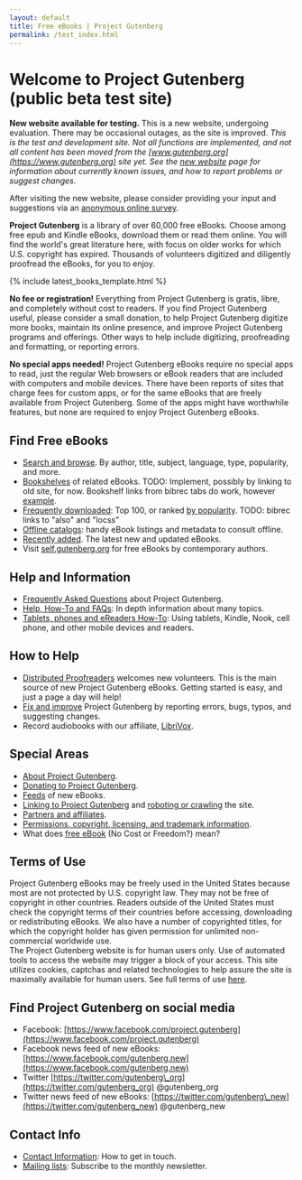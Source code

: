 ```yaml
---
layout: default
title: Free eBooks | Project Gutenberg
permalink: /test_index.html
---
```


Welcome to Project Gutenberg (public beta test site)
====================================================

**New website available for testing.** This is a new website, undergoing evaluation. There may be occasional outages, as the site is improved. *This is the test and development site. Not all functions are implemented, and not all content has been moved from the [www.gutenberg.org](https://www.gutenberg.org) site yet. See the [new website](/help/new_website) page for information about currently known issues, and how to report problems or suggest changes.*

After visiting the new website, please consider providing your input and suggestions via an [anonymous online survey](https://docs.google.com/forms/d/e/1FAIpQLSdY8XVj8n5CVpo3Dref2mkiqnK2jmeBJBF0IKntupuxcEeK4g/viewform). 

**Project Gutenberg** is a library of over 60,000 free eBooks. Choose among free epub and Kindle eBooks, download them or read them online. You will find the world's great literature here, with focus on older works for which U.S. copyright has expired. Thousands of volunteers digitized and diligently proofread the eBooks, for you to enjoy. 

{% include latest_books_template.html %}

**No fee or registration!** Everything from Project Gutenberg is gratis, libre, and completely without cost to readers. If you find Project Gutenberg useful, please consider a small donation, to help Project Gutenberg digitize more books, maintain its online presence, and improve Project Gutenberg programs and offerings. Other ways to help include digitizing, proofreading and formatting, or reporting errors.

**No special apps needed!** Project Gutenberg eBooks require no special apps to read, just the regular Web browsers or eBook readers that are included with computers and mobile devices. There have been reports of sites that charge fees for custom apps, or for the same eBooks that are freely available from Project Gutenberg. Some of the apps might have worthwhile features, but none are required to enjoy Project Gutenberg eBooks. 

## Find Free eBooks

- [Search and browse](/ebooks/). By author, title, subject, language, type, popularity, and more.
- [Bookshelves](/ebooks/bookshelf/) of related eBooks. TODO: Implement, possibly by linking to old site, for now. Bookshelf links from bibrec tabs do work, however [example](/ebooks/76).
- [Frequently downloaded](/browse/scores/top): Top 100, or ranked [by popularity](/ebooks/search/?sort_order=downloads). TODO: bibrec links to "also" and "locss"
- [Offline catalogs](/ebooks/offline_catalogs.html): handy eBook listings and metadata to consult offline.
- [Recently added](/ebooks/search/?query=&submit_search=Search&sort_order=release_date). The latest new and updated eBooks.
- Visit [self.gutenberg.org](http://self.gutenberg.org) for free eBooks by contemporary authors.

## Help and Information

- [Frequently Asked Questions](/help/faq.html) about Project Gutenberg.
- [Help, How-To and FAQs](/help/): In depth information about many topics.
- [Tablets, phones and eReaders How-To](/help/mobile.html): Using tablets, Kindle, Nook, cell phone, and other mobile devices and readers.

## How to Help

- [Distributed Proofreaders](https://www.pgdp.net) welcomes new volunteers. This is the main source of new Project Gutenberg eBooks. Getting started is easy, and just a page a day will help!
- [Fix and improve](/help/errata.html) Project Gutenberg by reporting errors, bugs, typos, and suggesting changes.
- Record audiobooks with our affiliate, [LibriVox](https://librivox.org).


## Special Areas

- [About Project Gutenberg](/about/).
- [Donating to Project Gutenberg](/donate/).
- [Feeds](/ebooks/feeds.html) of new eBooks.
- [Linking to Project Gutenberg](/policy/linking.html) and [roboting or crawling](/policy/robot_access.html) the site.
- [Partners and affiliates](/about/partners_affiliates.html).
- [Permissions, copyright, licensing, and trademark information](/policy/permission.html).
- What does [free eBook](/about/background/free_ebook.html) (No Cost or Freedom?) mean?

## Terms of Use

<div class="box_shadow">
Project Gutenberg eBooks may be freely used in the United States because most are not protected by U.S. copyright law. They may not be free of copyright in other countries. Readers outside of the United States must check the copyright terms of their countries before accessing, downloading or redistributing eBooks. We also have a number of copyrighted titles, for which the copyright holder has given permission for unlimited non-commercial worldwide use.
</div>

<div class="box_shadow">
The Project Gutenberg website is for human users only. Use of automated tools to access the website may trigger a block of your access. This site utilizes cookies, captchas and related technologies to help assure the site is maximally available for human users. See full terms of use <a href="/policy/terms_of_use.html">here</a>.
</div>

## Find Project Gutenberg on social media
- Facebook: [https://www.facebook.com/project.gutenberg](https://www.facebook.com/project.gutenberg)
- Facebook news feed of new eBooks: [https://www.facebook.com/gutenberg.new](https://www.facebook.com/gutenberg.new)
- Twitter  [https://twitter.com/gutenberg\_org](https://twitter.com/gutenberg_org) @gutenberg\_org
- Twitter news feed of new eBooks: [https://twitter.com/gutenberg\_new](https://twitter.com/gutenberg_new) @gutenberg\_new  

## Contact Info

- [Contact Information](/about/contact_information.html): How to get in touch.
- [Mailing lists](https://lists.pglaf.org/): Subscribe to the monthly newsletter.

